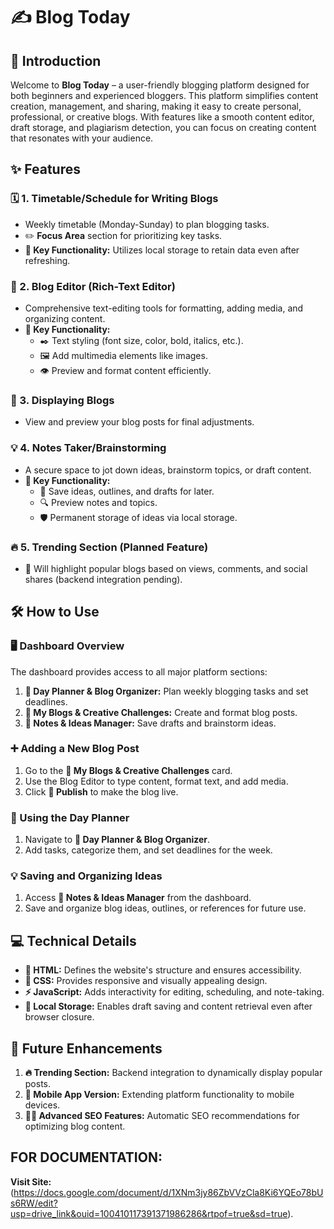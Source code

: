 # ✍️ Blog Today

## 🌟 Introduction
Welcome to **Blog Today** – a user-friendly blogging platform designed for both beginners and experienced bloggers. This platform simplifies content creation, management, and sharing, making it easy to create personal, professional, or creative blogs. With features like a smooth content editor, draft storage, and plagiarism detection, you can focus on creating content that resonates with your audience.

## ✨ Features
### 🗓️ 1. Timetable/Schedule for Writing Blogs
- Weekly timetable (Monday-Sunday) to plan blogging tasks.  
- ✏️ **Focus Area** section for prioritizing key tasks.  
- **🔑 Key Functionality:** Utilizes local storage to retain data even after refreshing.

### 📝 2. Blog Editor (Rich-Text Editor)
- Comprehensive text-editing tools for formatting, adding media, and organizing content.  
- **🔑 Key Functionality:**  
  - ✒️ Text styling (font size, color, bold, italics, etc.).  
  - 🖼️ Add multimedia elements like images.  
  - 👁️ Preview and format content efficiently.

### 📖 3. Displaying Blogs
- View and preview your blog posts for final adjustments.  

### 💡 4. Notes Taker/Brainstorming
- A secure space to jot down ideas, brainstorm topics, or draft content.  
- **🔑 Key Functionality:**  
  - 💾 Save ideas, outlines, and drafts for later.  
  - 🔍 Preview notes and topics.  
  - 🛡️ Permanent storage of ideas via local storage.

### 🔥 5. Trending Section (Planned Feature)
- 🚀 Will highlight popular blogs based on views, comments, and social shares (backend integration pending).

## 🛠️ How to Use
### 🖥️ Dashboard Overview
The dashboard provides access to all major platform sections:  
1. **📅 Day Planner & Blog Organizer:** Plan weekly blogging tasks and set deadlines.  
2. **📜 My Blogs & Creative Challenges:** Create and format blog posts.  
3. **🧠 Notes & Ideas Manager:** Save drafts and brainstorm ideas.  

### ➕ Adding a New Blog Post
1. Go to the **📜 My Blogs & Creative Challenges** card.  
2. Use the Blog Editor to type content, format text, and add media.  
3. Click **🚀 Publish** to make the blog live.

### 📅 Using the Day Planner
1. Navigate to **📅 Day Planner & Blog Organizer**.  
2. Add tasks, categorize them, and set deadlines for the week.

### 💡 Saving and Organizing Ideas
1. Access **🧠 Notes & Ideas Manager** from the dashboard.  
2. Save and organize blog ideas, outlines, or references for future use.

## 💻 Technical Details
- **🔧 HTML:** Defines the website's structure and ensures accessibility.  
- **🎨 CSS:** Provides responsive and visually appealing design.  
- **⚡ JavaScript:** Adds interactivity for editing, scheduling, and note-taking.  
- **📂 Local Storage:** Enables draft saving and content retrieval even after browser closure.

## 🚀 Future Enhancements
1. **🔥 Trending Section:** Backend integration to dynamically display popular posts.  
2. **📱 Mobile App Version:** Extending platform functionality to mobile devices.  
3. **🧑‍💻 Advanced SEO Features:** Automatic SEO recommendations for optimizing blog content.

## FOR DOCUMENTATION:
**Visit Site:** (https://docs.google.com/document/d/1XNm3jy86ZbVVzCla8Ki6YQEo78bUs6RW/edit?usp=drive_link&ouid=100410117391371986286&rtpof=true&sd=true). 
